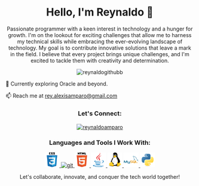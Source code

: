 <h1 align="center">Hello, I'm Reynaldo 👋</h1>
<p align="center">Passionate programmer with a keen interest in technology and a hunger for growth. I'm on the lookout for exciting challenges that allow me to harness my technical skills while embracing the ever-evolving landscape of technology. My goal is to contribute innovative solutions that leave a mark in the field. I believe that every project brings unique challenges, and I'm excited to tackle them with creativity and determination.</p>
<p align="center"> <img src="https://komarev.com/ghpvc/?username=reynaldogithubb&label=Profile%20views&color=0e75b6&style=flat" alt="reynaldogithubb" /> </p>
🌱 Currently exploring Oracle and beyond.

📫 Reach me at rey.alexisamparo@gmail.com

<h3 align="center">Let's Connect:</h3>
<p align="center">
<a href="https://linkedin.com/in/reynaldoamparo" target="_blank"><img align="center" src="https://raw.githubusercontent.com/rahuldkjain/github-profile-readme-generator/master/src/images/icons/Social/linked-in-alt.svg" alt="reynaldoamparo" height="30" width="40" /></a>
</p>
<h3 align="center">Languages and Tools I Work With:</h3>
<p align="center">
  <a href="https://www.w3schools.com/css/" target="_blank"> <img src="https://raw.githubusercontent.com/devicons/devicon/master/icons/css3/css3-original-wordmark.svg" alt="css3" width="40" height="40"/> </a>
  <a href="https://git-scm.com/" target="_blank"> <img src="https://www.vectorlogo.zone/logos/git-scm/git-scm-icon.svg" alt="git" width="40" height="40"/> </a>
  <a href="https://www.w3.org/html/" target="_blank"> <img src="https://raw.githubusercontent.com/devicons/devicon/master/icons/html5/html5-original-wordmark.svg" alt="html5" width="40" height="40"/> </a>
  <a href="https://www.java.com" target="_blank"> <img src="https://raw.githubusercontent.com/devicons/devicon/master/icons/java/java-original.svg" alt="java" width="40" height="40"/> </a>
  <a href="https://www.linux.org/" target="_blank"> <img src="https://raw.githubusercontent.com/devicons/devicon/master/icons/linux/linux-original.svg" alt="linux" width="40" height="40"/> </a>
  <a href="https://www.mysql.com/" target="_blank"> <img src="https://raw.githubusercontent.com/devicons/devicon/master/icons/mysql/mysql-original-wordmark.svg" alt="mysql" width="40" height="40"/> </a>
  <a href="https://www.python.org" target="_blank"> <img src="https://raw.githubusercontent.com/devicons/devicon/master/icons/python/python-original.svg" alt="python" width="40" height="40"/> </a>
</p>
<p align="center">Let's collaborate, innovate, and conquer the tech world together!</p>
